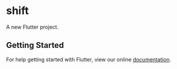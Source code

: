 # shift

A new Flutter project.

## Getting Started

For help getting started with Flutter, view our online
[documentation](https://flutter.io/).

